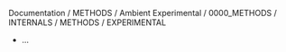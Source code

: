 Documentation / METHODS / Ambient Experimental / 0000_METHODS / INTERNALS / METHODS / EXPERIMENTAL
* ...
